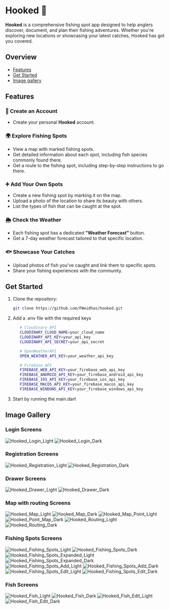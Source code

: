 # Hooked 🎣

**Hooked** is a comprehensive fishing spot app designed to help anglers discover, document, and plan their fishing adventures. Whether you're exploring new locations or showcasing your latest catches, Hooked has got you covered.

## Overview
- [Features](#features)
- [Get Started](#get-started)
- [Image gallery](#image-gallery)

## Features

### 📝 Create an Account

- Create your personal **Hooked** account.

### 🌍 Explore Fishing Spots

- View a map with marked fishing spots.
- Get detailed information about each spot, including fish species commonly found there.
- Get a route to the fishing spot, including step-by-step instructions to go there.

### ➕ Add Your Own Spots

- Create a new fishing spot by marking it on the map.
- Upload a photo of the location to share its beauty with others.
- List the types of fish that can be caught at the spot.

### 🌦️ Check the Weather

- Each fishing spot has a dedicated **"Weather Forecast"** button.
- Get a 7-day weather forecast tailored to that specific location.

### 🐟 Showcase Your Catches

- Upload photos of fish you've caught and link them to specific spots.
- Share your fishing experiences with the community.

## Get Started

1. Clone the repository:
   ```bash
   git clone https://github.com/FWeidhas/hooked.git
   ```

2. Add a .env file with the required keys
   ```bash
      # Cloudinary API
      CLOUDINARY_CLOUD_NAME=your_cloud_name
      CLOUDINARY_API_KEY=your_api_key
      CLOUDINARY_API_SECRET=your_api_secret

      # OpenWeatherAPI
      OPEN_WEATHER_API_KEY=your_weather_api_key

      # Firebase API
      FIREBASE_WEB_API_KEY=your_firebase_web_api_key
      FIREBASE_ANDROID_API_KEY=your_firebase_android_api_key
      FIREBASE_IOS_API_KEY=your_firebase_ios_api_key
      FIREBASE_MACOS_API_KEY=your_firebase_macos_api_key
      FIREBASE_WINDOWS_API_KEY=your_firebase_windows_api_key
   ```

3. Start by running the main.dart

## Image Gallery

### Login Screens
![Hooked_Login_Light](/assets/hooked_app_pictures/Login_Registration/Hooked_Login_Light.png)
![Hooked_Login_Dark](/assets/hooked_app_pictures/Login_Registration/Hooked_Login_Dark.png)

### Registration Screens
![Hooked_Registration_Light](/assets/hooked_app_pictures/Login_Registration/Hooked_Registration_Light.png)
![Hooked_Registration_Dark](/assets/hooked_app_pictures/Login_Registration/Hooked_Registration_Dark.png)

### Drawer Screens
![Hooked_Drawer_Light](/assets/hooked_app_pictures/Drawer/Hooked_Drawer_Light.png)
![Hooked_Drawer_Dark](/assets/hooked_app_pictures/Drawer/Hooked_Drawer_Dark.png)

### Map with routing Screens
![Hooked_Map_Light](/assets/hooked_app_pictures/Map_Routing/Hooked_Map_Light.png)
![Hooked_Map_Dark](/assets/hooked_app_pictures/Map_Routing/Hooked_Map_Dark.png)
![Hooked_Map_Point_Light](/assets/hooked_app_pictures/Map_Routing/Hooked_Map_Point_Light.png)
![Hooked_Point_Map_Dark](/assets/hooked_app_pictures/Map_Routing/Hooked_Point_Map_Dark.png)
![Hooked_Routing_Light](/assets/hooked_app_pictures/Map_Routing/Hooked_Routing_Light.png)
![Hooked_Routing_Dark](/assets/hooked_app_pictures/Map_Routing/Hooked_Routing_Dark.png)

### Fishing Spots Screens
![Hooked_Fishing_Spots_Light](/assets/hooked_app_pictures/Fishing_Spot/Hooked_Fishing_Spots_Light.png)
![Hooked_Fishing_Spots_Dark](/assets/hooked_app_pictures/Fishing_Spot/Hooked_Fishing_Spots_Dark.png)
![Hooked_Fishing_Spots_Expanded_Light](/assets/hooked_app_pictures/Fishing_Spot/Hooked_Fishing_Spots_Expanded_Light.png)
![Hooked_Fishing_Spots_Expanded_Dark](/assets/hooked_app_pictures/Fishing_Spot/Hooked_Fishing_Spots_Expanded_Dark.png)
![Hooked_Fishing_Spots_Add_Light](/assets/hooked_app_pictures/Fishing_Spot/Hooked_Fishing_Spots_Add_Light.png)
![Hooked_Fishing_Spots_Add_Dark](/assets/hooked_app_pictures/Fishing_Spot/Hooked_Fishing_Spots_Add_Dark.png)
![Hooked_Fishing_Spots_Edit_Light](/assets/hooked_app_pictures/Fishing_Spot/Hooked_Fishing_Spots_Edit_Light.png)
![Hooked_Fishing_Spots_Edit_Dark](/assets/hooked_app_pictures/Fishing_Spot/Hooked_Fishing_Spots_Edit_Dark.png)

### Fish Screens
![Hooked_Fish_Light](/assets/hooked_app_pictures/Fish/Hooked_Fish_Light.png)
![Hooked_Fish_Dark](/assets/hooked_app_pictures/Fish/Hooked_Fish_Dark.png)
![Hooked_Fish_Edit_Light](/assets/hooked_app_pictures/Fish/Hooked_Fish_Edit_Light.png)
![Hooked_Fish_Edit_Dark](/assets/hooked_app_pictures/Fish/Hooked_Fish_Edit_Dark.png)


